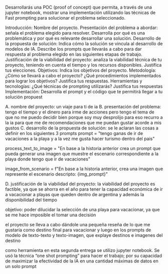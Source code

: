 Desarrollarás  una POC (proof of concept) que permita, a través de una jupyter notebook, mostrar una implementación utilizando las técnicas de Fast prompting para solucionar el problema seleccionado.


Introducción:
Nombre del proyecto.
Presentación del problema a abordar: señala el problema elegido para resolver. Desarrolla por qué es una problemática y por qué es relevante desarrollar una solución.
Desarrollo de la propuesta de solución: Indica cómo la solución se vincula al desarrollo de modelos de IA. Describe los prompts que llevarás a cabo para dar respuesta al problema elegido en las siguientes etapas de trabajo.
Justificación de la viabilidad del proyecto: analiza la viabilidad técnica de tu proyecto, teniendo en cuenta el tiempo y los recursos disponibles. Justifica tus elecciones.
Objetivos: Indica los objetivos del proyecto.
Metodología: ¿Cómo se llevará a cabo el proyecto? ¿Qué procedimientos implementados para lograr los objetivos? Justifica tus respuestas.
Herramientas y tecnologías: ¿Qué técnicas de prompting utilizarás? Justifica tus respuestas 
Implementación: Desarrolla el prompt y el código que te permitirá llegar a tu solución propuest

A. nombre del proyecto: un viaje para ti de ia
B. presentación del problema: tengo el tiempo y el dinero para irme de acciones pero tengo el tema de que no me puedo decidir bien porque soy muy desprolijo para eso recurro a la ia para que me de recomendaciones que me puedan gustar acorde a mis gustos
C. desarrollo de la propuesta de solución: se le aclaran las cosas a definir en los siguientes 3 prompts 
prompt = "tengo ganas de ir de vacaciones a la playa y a la vez me gusta hacer turismo dentro del pais"

process_text_to_image = "En base a la historia anterior crea un prompt que pueda generar una imagen que muestre el escenario correspondiente a la playa donde tengo que ir de vacaciones"



image_from_scenario = f"En base a la historia anterior, crea una imagen que represente el escenario descripto: {img_prompt}"

D. justificación de la viabilidad del proyecto: la viabilidad del proyecto es factible, ya que se ahorra en el año para tener la capacidad económica de ir a vacacionar a playas que queden dentro de argentina y además la disponibilidad del tiempo

objetivo: poder dilucidar la selección de una playa para vacacionar, ya que se me hace imposible el tomar una decisión

el proyecto se lleva a cabo dándole una pequeña reseña de lo que me gustaría como destino final para vacacionar y luego en los prompts de modelo de texto-texto y texto-imagen, que explaye destinos e imagenes del destino

como herramienta en esta segunda entrega se utilizo jupyter notebook. Se usó la técnica “one shot prompting” para hacer el trabajo; por su capacidad de maximizar la efectividad de la IA en una cantidad máximas de datos en un solo prompt
